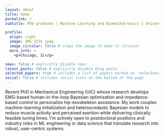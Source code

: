 ```yaml
---
layout: about
title: home
permalink: /
subtitle: PhD graduate | Machine Learning and Biomechatronics | University of Illinois at Chicago

profile:
  align: right
  image: IMG_3235.jpeg
  image_circular: false # crops the image to make it circular
  more_info: >
    <p>Chicago, IL</p>

news: false # explicitly disable news
latest_posts: false # explicitly disable blog posts
selected_papers: true # includes a list of papers marked as "selected={true}"
social: false # includes social icons at the bottom of the page
---
```


Recent PhD in Mechanical Engineering (UIC) whose research develops EMG-based human-in-the-loop Bayesian optimization and impedance-based control to personalize hip-exoskeleton assistance. My work couples machine-learning initialization and heteroscedastic Bayesian models to reduce muscle activity and perceived exertion while delivering clinically feasible tuning times. I'm actively open to postdoctoral positions and industry roles in ML engineering or data science that translate research into robust, user-centric systems.
